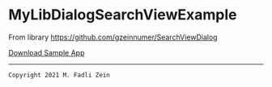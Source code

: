 # MyLibDialogSearchViewExample
From library https://github.com/gzeinnumer/SearchViewDialog

[Download Sample App](https://drive.google.com/file/d/1n34rneKVSifwKf9tvtfLCAGYLcXUlUVd/view?usp=sharing)

---

```
Copyright 2021 M. Fadli Zein
```
